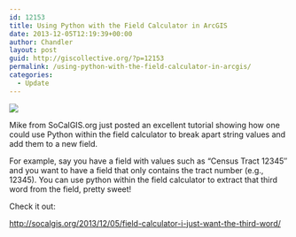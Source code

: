 ```yaml
---
id: 12153
title: Using Python with the Field Calculator in ArcGIS
date: 2013-12-05T12:19:39+00:00
author: Chandler
layout: post
guid: http://giscollective.org/?p=12153
permalink: /using-python-with-the-field-calculator-in-arcgis/
categories:
  - Update
---
```

![](http://socalgovgis.files.wordpress.com/2013/12/fieldcalc1.jpg?w=584)

Mike from SoCalGIS.org just posted an excellent tutorial showing how one could use Python within the field calculator to break apart string values and add them to a new field.

For example, say you have a field with values such as &#8220;Census Tract 12345&#8243; and you want to have a field that only contains the tract number (e.g., 12345). You can use python within the field calculator to extract that third word from the field, pretty sweet!

Check it out:
  
<http://socalgis.org/2013/12/05/field-calculator-i-just-want-the-third-word/>